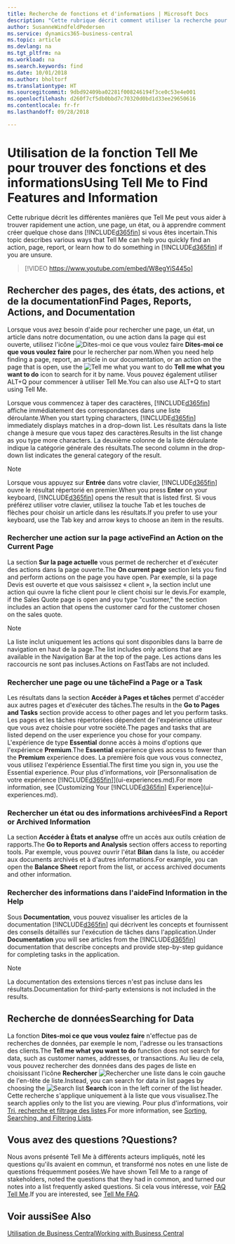 ```yaml
---
title: Recherche de fonctions et d'informations | Microsoft Docs
description: "Cette rubrique décrit comment utiliser la recherche pour rechercher des actions, des pages, des états, de la documentation, et des données."
author: SusanneWindfeldPedersen
ms.service: dynamics365-business-central
ms.topic: article
ms.devlang: na
ms.tgt_pltfrm: na
ms.workload: na
ms.search.keywords: find
ms.date: 10/01/2018
ms.author: bholtorf
ms.translationtype: HT
ms.sourcegitcommit: 9dbd92409ba02281f008246194f3ce0c53e4e001
ms.openlocfilehash: d260f7cf5db0bbd7c70320d0bd1d33ee29650616
ms.contentlocale: fr-fr
ms.lasthandoff: 09/28/2018

---
```

# <a name="using-tell-me-to-find-features-and-information"></a><span data-ttu-id="4b92f-103">Utilisation de la fonction Tell Me pour trouver des fonctions et des informations</span><span class="sxs-lookup"><span data-stu-id="4b92f-103">Using Tell Me to Find Features and Information</span></span>  
<span data-ttu-id="4b92f-104">Cette rubrique décrit les différentes manières que Tell Me peut vous aider à trouver rapidement une action, une page, un état, ou à apprendre comment créer quelque chose dans [!INCLUDE[d365fin](includes/d365fin_md.md)] si vous êtes incertain.</span><span class="sxs-lookup"><span data-stu-id="4b92f-104">This topic describes various ways that Tell Me can help you quickly find an action, page, report, or learn how to do something in [!INCLUDE[d365fin](includes/d365fin_md.md)] if you are unsure.</span></span>  

> [!VIDEO https://www.youtube.com/embed/W8egYiS445o]

## <a name="find-pages-reports-actions-and-documentation"></a><span data-ttu-id="4b92f-105">Rechercher des pages, des états, des actions, et de la documentation</span><span class="sxs-lookup"><span data-stu-id="4b92f-105">Find Pages, Reports, Actions, and Documentation</span></span> 
<span data-ttu-id="4b92f-106">Lorsque vous avez besoin d'aide pour rechercher une page, un état, un article dans notre documentation, ou une action dans la page qui est ouverte, utilisez l'icône ![Dites-moi ce que vous voulez faire](media/ui-search/search.png "Recherche de page ou d'état") **Dites-moi ce que vous voulez faire** pour le rechercher par nom.</span><span class="sxs-lookup"><span data-stu-id="4b92f-106">When you need help finding a page, report, an article in our documentation, or an action on the page that is open, use the ![Tell me what you want to do](media/ui-search/search.png "Search for Page or Report") **Tell me what you want to do** icon to search for it by name.</span></span> <span data-ttu-id="4b92f-107">Vous pouvez également utiliser ALT+Q pour commencer à utiliser Tell Me.</span><span class="sxs-lookup"><span data-stu-id="4b92f-107">You can also use ALT+Q to start using Tell Me.</span></span>

<span data-ttu-id="4b92f-108">Lorsque vous commencez à taper des caractères, [!INCLUDE[d365fin](includes/d365fin_md.md)] affiche immédiatement des correspondances dans une liste déroulante.</span><span class="sxs-lookup"><span data-stu-id="4b92f-108">When you start typing characters, [!INCLUDE[d365fin](includes/d365fin_md.md)] immediately displays matches in a drop-down list.</span></span> <span data-ttu-id="4b92f-109">Les résultats dans la liste change à mesure que vous tapez des caractères.</span><span class="sxs-lookup"><span data-stu-id="4b92f-109">Results in the list change as you type more characters.</span></span> <span data-ttu-id="4b92f-110">La deuxième colonne de la liste déroulante indique la catégorie générale des résultats.</span><span class="sxs-lookup"><span data-stu-id="4b92f-110">The second column in the drop-down list indicates the general category of the result.</span></span>   

> [!NOTE]  
>   <span data-ttu-id="4b92f-111">Lorsque vous appuyez sur **Entrée** dans votre clavier, [!INCLUDE[d365fin](includes/d365fin_md.md)] ouvre le résultat répertorié en premier.</span><span class="sxs-lookup"><span data-stu-id="4b92f-111">When you press **Enter** on your keyboard, [!INCLUDE[d365fin](includes/d365fin_md.md)] opens the result that is listed first.</span></span> <span data-ttu-id="4b92f-112">Si vous préférez utiliser votre clavier, utilisez la touche Tab et les touches de flèches pour choisir un article dans les résultats.</span><span class="sxs-lookup"><span data-stu-id="4b92f-112">If you prefer to use your keyboard, use the Tab key and arrow keys to choose an item in the results.</span></span>

### <a name="find-an-action-on-the-current-page"></a><span data-ttu-id="4b92f-113">Rechercher une action sur la page active</span><span class="sxs-lookup"><span data-stu-id="4b92f-113">Find an Action on the Current Page</span></span>
<span data-ttu-id="4b92f-114">La section **Sur la page actuelle** vous permet de rechercher et d'exécuter des actions dans la page ouverte.</span><span class="sxs-lookup"><span data-stu-id="4b92f-114">The **On current page** section lets you find and perform actions on the page you have open.</span></span> <span data-ttu-id="4b92f-115">Par exemple, si la page Devis est ouverte et que vous saisissez « client », la section inclut une action qui ouvre la fiche client pour le client choisi sur le devis.</span><span class="sxs-lookup"><span data-stu-id="4b92f-115">For example, if the Sales Quote page is open and you type "customer," the section includes an action that opens the customer card for the customer chosen on the sales quote.</span></span> 

> [!NOTE]  
>   <span data-ttu-id="4b92f-116">La liste inclut uniquement les actions qui sont disponibles dans la barre de navigation en haut de la page.</span><span class="sxs-lookup"><span data-stu-id="4b92f-116">The list includes only actions that are available in the Navigation Bar at the top of the page.</span></span> <span data-ttu-id="4b92f-117">Les actions dans les raccourcis ne sont pas incluses.</span><span class="sxs-lookup"><span data-stu-id="4b92f-117">Actions on FastTabs are not included.</span></span>  

### <a name="find-a-page-or-a-task"></a><span data-ttu-id="4b92f-118">Rechercher une page ou une tâche</span><span class="sxs-lookup"><span data-stu-id="4b92f-118">Find a Page or a Task</span></span>
<span data-ttu-id="4b92f-119">Les résultats dans la section **Accéder à Pages et tâches** permet d'accéder aux autres pages et d'exécuter des tâches.</span><span class="sxs-lookup"><span data-stu-id="4b92f-119">The results in the **Go to Pages and Tasks** section provide access to other pages and let you perform tasks.</span></span> <span data-ttu-id="4b92f-120">Les pages et les tâches répertoriées dépendent de l'expérience utilisateur que vous avez choisie pour votre société.</span><span class="sxs-lookup"><span data-stu-id="4b92f-120">The pages and tasks that are listed depend on the user experience you chose for your company.</span></span> <span data-ttu-id="4b92f-121">L'expérience de type **Essential** donne accès à moins d'options que l'expérience **Premium**.</span><span class="sxs-lookup"><span data-stu-id="4b92f-121">The **Essential** experience gives access to fewer than the **Premium** experience does.</span></span> <span data-ttu-id="4b92f-122">La première fois que vous vous connectez, vous utilisez l'expérience Essential.</span><span class="sxs-lookup"><span data-stu-id="4b92f-122">The first time you sign in, you use the Essential experience.</span></span> <span data-ttu-id="4b92f-123">Pour plus d'informations, voir [Personnalisation de votre expérience [!INCLUDE[d365fin](includes/d365fin_md.md)]](ui-experiences.md).</span><span class="sxs-lookup"><span data-stu-id="4b92f-123">For more information, see [Customizing Your [!INCLUDE[d365fin](includes/d365fin_md.md)] Experience](ui-experiences.md).</span></span>

### <a name="find-a-report-or-archived-information"></a><span data-ttu-id="4b92f-124">Rechercher un état ou des informations archivées</span><span class="sxs-lookup"><span data-stu-id="4b92f-124">Find a Report or Archived Information</span></span>
<span data-ttu-id="4b92f-125">La section **Accéder à États et analyse** offre un accès aux outils création de rapports.</span><span class="sxs-lookup"><span data-stu-id="4b92f-125">The **Go to Reports and Analysis** section offers access to reporting tools.</span></span> <span data-ttu-id="4b92f-126">Par exemple, vous pouvez ouvrir l'état **Bilan** dans la liste, ou accéder aux documents archivés et à d'autres informations.</span><span class="sxs-lookup"><span data-stu-id="4b92f-126">For example, you can open the **Balance Sheet** report from the list, or access archived documents and other information.</span></span>  

### <a name="find-information-in-the-help"></a><span data-ttu-id="4b92f-127">Rechercher des informations dans l'aide</span><span class="sxs-lookup"><span data-stu-id="4b92f-127">Find Information in the Help</span></span>
<span data-ttu-id="4b92f-128">Sous **Documentation**, vous pouvez visualiser les articles de la documentation [!INCLUDE[d365fin](includes/d365fin_md.md)] qui décrivent les concepts et fournissent des conseils détaillés sur l'exécution de tâches dans l'application.</span><span class="sxs-lookup"><span data-stu-id="4b92f-128">Under **Documentation** you will see articles from the [!INCLUDE[d365fin](includes/d365fin_md.md)] documentation that describe concepts and provide step-by-step guidance for completing tasks in the application.</span></span>    

> [!NOTE]  
>   <span data-ttu-id="4b92f-129">La documentation des extensions tierces n'est pas incluse dans les résultats.</span><span class="sxs-lookup"><span data-stu-id="4b92f-129">Documentation for third-party extensions is not included in the results.</span></span> 

## <a name="searching-for-data"></a><span data-ttu-id="4b92f-130">Recherche de données</span><span class="sxs-lookup"><span data-stu-id="4b92f-130">Searching for Data</span></span>
<span data-ttu-id="4b92f-131">La fonction **Dites-moi ce que vous voulez faire** n'effectue pas de recherches de données, par exemple le nom, l'adresse ou les transactions des clients.</span><span class="sxs-lookup"><span data-stu-id="4b92f-131">The **Tell me what you want to do** function does not search for data, such as customer names, addresses, or transactions.</span></span> <span data-ttu-id="4b92f-132">Au lieu de cela, vous pouvez rechercher des données dans des pages de liste en choisissant l'icône **Rechercher** ![Rechercher une liste](media/ui-search/search-list.png "icône Rechercher une liste") dans le coin gauche de l'en-tête de liste.</span><span class="sxs-lookup"><span data-stu-id="4b92f-132">Instead, you can search for data in list pages by choosing the ![Search list](media/ui-search/search-list.png "Search list icon") **Search** icon in the left corner of the list header.</span></span> <span data-ttu-id="4b92f-133">Cette recherche s'applique uniquement à la liste que vous visualisez.</span><span class="sxs-lookup"><span data-stu-id="4b92f-133">The search applies only to the list you are viewing.</span></span> <span data-ttu-id="4b92f-134">Pour plus d'informations, voir [Tri, recherche et filtrage des listes](ui-enter-criteria-filters.md).</span><span class="sxs-lookup"><span data-stu-id="4b92f-134">For more information, see [Sorting, Searching, and Filtering Lists](ui-enter-criteria-filters.md).</span></span>

## <a name="questions"></a><span data-ttu-id="4b92f-135">Vous avez des questions ?</span><span class="sxs-lookup"><span data-stu-id="4b92f-135">Questions?</span></span>
<span data-ttu-id="4b92f-136">Nous avons présenté Tell Me à différents acteurs impliqués, noté les questions qu'ils avaient en commun, et transformé nos notes en une liste de questions fréquemment posées.</span><span class="sxs-lookup"><span data-stu-id="4b92f-136">We have shown Tell Me to a range of stakeholders, noted the questions that they had in common, and turned our notes into a list frequently asked questions.</span></span> <span data-ttu-id="4b92f-137">Si cela vous intéresse, voir [FAQ Tell Me](ui-search-faq.md).</span><span class="sxs-lookup"><span data-stu-id="4b92f-137">If you are interested, see [Tell Me FAQ](ui-search-faq.md).</span></span>

## <a name="see-also"></a><span data-ttu-id="4b92f-138">Voir aussi</span><span class="sxs-lookup"><span data-stu-id="4b92f-138">See Also</span></span>
[<span data-ttu-id="4b92f-139">Utilisation de Business Central</span><span class="sxs-lookup"><span data-stu-id="4b92f-139">Working with Business Central</span></span>](ui-work-product.md)
